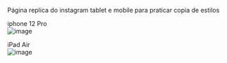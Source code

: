 Página replica do instagram tablet e mobile para praticar copia de estilos

iphone 12 Pro </br>
![image](https://user-images.githubusercontent.com/19778173/176365411-918b6dac-a25d-4bf5-8a3b-be119064538e.png)

iPad Air</br>
![image](https://user-images.githubusercontent.com/19778173/176365490-e8a49a8e-eabe-415d-9a51-42e32de60757.png)
